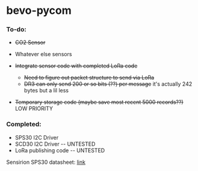 # bevo-pycom

### To-do:

* ~~CO2 Sensor~~

* Whatever else sensors

* ~~Integrate sensor code with completed LoRa code~~
   * ~~Need to figure out packet structure to send via LoRa~~
   * ~~DR3 can only send 200 or so bits (??) per message~~ it's actually 242 bytes but a lil less
   

* ~~Temporary storage code (maybe save most recent 5000 records??)~~ LOW PRIORITY
   
### Completed:

* SPS30 I2C Driver
* SCD30 I2C Driver -- UNTESTED
* LoRa publishing code -- UNTESTED


Sensirion SPS30 datasheet: [link](https://cdn.sparkfun.com/assets/2/d/2/a/6/Sensirion_SPS30_Particulate_Matter_Sensor_v0.9_D1__1_.pdf)
